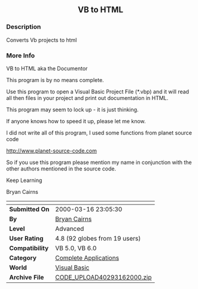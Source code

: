 ﻿<div align="center">

## VB to HTML


</div>

### Description

Converts Vb projects to html
 
### More Info
 
VB to HTML aka the Documentor

This program is by no means complete.

Use this program to open a Visual Basic Project File (*.vbp) and it will read all then files in your project and print out documentation in HTML.

This program may seem to lock up - it is just thinking.

If anyone knows how to speed it up, please let me know.

I did not write all of this program, I used some functions from planet source code

http://www.planet-source-code.com

So if you use this program please mention my name in conjunction with the other authors mentioned in the source code.

Keep Learning

Bryan Cairns


<span>             |<span>
---                |---
**Submitted On**   |2000-03-16 23:05:30
**By**             |[Bryan Cairns](https://github.com/Planet-Source-Code/PSCIndex/blob/master/ByAuthor/bryan-cairns.md)
**Level**          |Advanced
**User Rating**    |4.8 (92 globes from 19 users)
**Compatibility**  |VB 5\.0, VB 6\.0
**Category**       |[Complete Applications](https://github.com/Planet-Source-Code/PSCIndex/blob/master/ByCategory/complete-applications__1-27.md)
**World**          |[Visual Basic](https://github.com/Planet-Source-Code/PSCIndex/blob/master/ByWorld/visual-basic.md)
**Archive File**   |[CODE\_UPLOAD40293162000\.zip](https://github.com/Planet-Source-Code/bryan-cairns-vb-to-html__1-6643/archive/master.zip)








